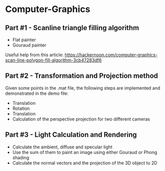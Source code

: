 # Computer-Graphics

## Part #1 - Scanline triangle filling algorithm
- Flat painter
- Gouraud painter

Useful help from this article: https://hackernoon.com/computer-graphics-scan-line-polygon-fill-algorithm-3cb47283df6

## Part #2 - Transformation and Projection method
Given some points in the .mat file, the following steps are implemented and demonstrated in the demo file:
- Translation
- Rotation
- Translation
- Calculation of the perspective projection for two different cameras

## Part #3 - Light Calculation and Rendering
- Calculate the ambient, diffuse and specular light
- Use the sum of them to paint an image using either Gouraud or Phong shading
- Calculate the normal vectors and the projection of the 3D object to 2D
